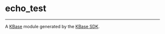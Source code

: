 
# echo_test
---

A [KBase](https://kbase.us) module generated by the [KBase SDK](https://github.com/kbase/kb_sdk).


